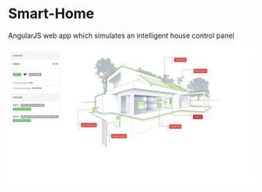 # Smart-Home
AngularJS web app which simulates an intelligent house control panel

<img src="screenshot.png"/>
